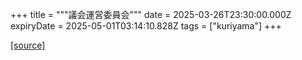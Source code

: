 +++
title = """議会運営委員会"""
date = 2025-03-26T23:30:00.000Z
expiryDate = 2025-05-01T03:14:10.828Z
tags = ["kuriyama"]
+++


[[source]](https://www.town.kuriyama.hokkaido.jp/site/gikai/29874.html)
